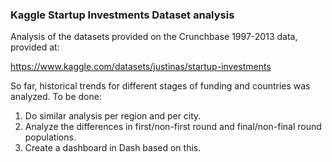 ### Kaggle Startup Investments Dataset analysis

Analysis of the datasets provided on the Crunchbase 1997-2013 data, provided at: 

https://www.kaggle.com/datasets/justinas/startup-investments

So far, historical trends for different stages of funding and countries was analyzed. To be done: 
1. Do similar analysis per region and per city. 
2. Analyze the differences in first/non-first round and final/non-final round populations.
3. Create a dashboard in Dash based on this. 
